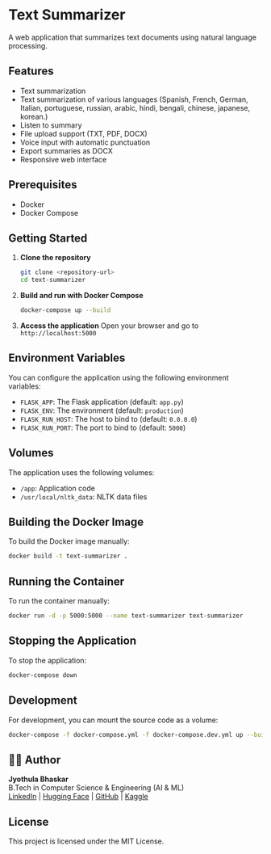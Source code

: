 # Text Summarizer

A web application that summarizes text documents using natural language processing.

## Features

- Text summarization
- Text summarization of various languages (Spanish, French, German, Italian, portuguese, russian, arabic, hindi, bengali, chinese, japanese, korean.)
- Listen to summary
- File upload support (TXT, PDF, DOCX)
- Voice input with automatic punctuation
- Export summaries as DOCX
- Responsive web interface

## Prerequisites

- Docker
- Docker Compose

## Getting Started

1. **Clone the repository**
   ```bash
   git clone <repository-url>
   cd text-summarizer
   ```

2. **Build and run with Docker Compose**
   ```bash
   docker-compose up --build
   ```

3. **Access the application**
   Open your browser and go to `http://localhost:5000`

## Environment Variables

You can configure the application using the following environment variables:

- `FLASK_APP`: The Flask application (default: `app.py`)
- `FLASK_ENV`: The environment (default: `production`)
- `FLASK_RUN_HOST`: The host to bind to (default: `0.0.0.0`)
- `FLASK_RUN_PORT`: The port to bind to (default: `5000`)

## Volumes

The application uses the following volumes:

- `/app`: Application code
- `/usr/local/nltk_data`: NLTK data files

## Building the Docker Image

To build the Docker image manually:

```bash
docker build -t text-summarizer .
```

## Running the Container

To run the container manually:

```bash
docker run -d -p 5000:5000 --name text-summarizer text-summarizer
```

## Stopping the Application

To stop the application:

```bash
docker-compose down
```

## Development

For development, you can mount the source code as a volume:

```bash
docker-compose -f docker-compose.yml -f docker-compose.dev.yml up --build
```

## 👨‍💻 Author

**Jyothula Bhaskar**  
B.Tech in Computer Science & Engineering (AI & ML)  
[LinkedIn](https://www.linkedin.com/in/bhaskar-jyothula-974bbb271/) | [Hugging Face](https://huggingface.co/Bhaskar2611) | [GitHub](https://github.com/Bhaskar2603) | [Kaggle](https://www.kaggle.com/bhaskarjyothula)

## License

This project is licensed under the MIT License.
